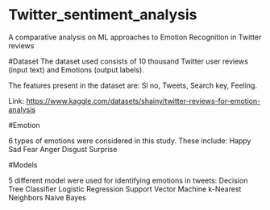 # Twitter_sentiment_analysis
A comparative analysis on ML approaches to Emotion Recognition in Twitter reviews

#Dataset
The dataset used consists of 10 thousand Twitter user reviews (input text) and Emotions (output labels).

The features present in the dataset are: Sl no, Tweets, Search key, Feeling.

Link: https://www.kaggle.com/datasets/shainy/twitter-reviews-for-emotion-analysis

#Emotion

6 types of emotions were considered in this study. These include:
Happy
Sad
Fear
Anger
Disgust
Surprise

#Models

5 different model were used for identifying emotions in tweets:
Decision Tree Classifier
Logistic Regression
Support Vector Machine
k-Nearest Neighbors
Naive Bayes
